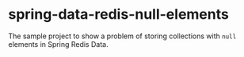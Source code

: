 # spring-data-redis-null-elements
The sample project to show a problem of storing collections with `null` elements in Spring Redis Data.
